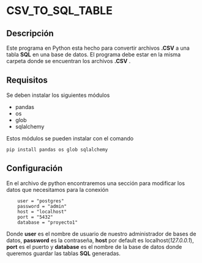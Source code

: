# CSV_TO_SQL_TABLE
## Descripción
Este programa en Python esta hecho para convertir archivos **.CSV** a una tabla **SQL** en una base de datos.
El programa debe estar en la misma carpeta donde se encuentran los archivos **.CSV** .

## Requisitos
Se deben instalar los siguientes módulos
- pandas
- os
- glob
- sqlalchemy

Estos módulos se pueden instalar con el comando
```
pip install pandas os glob sqlalchemy
```
## Configuración
En el archivo de python encontraremos una sección para modificar los datos que necesitamos para la conexión
```
    user = "postgres" 
    password = "admin" 
    host = "localhost" 
    port = "5432" 
    database = "proyecto1" 
```

Donde **user** es el nombre de usuario de nuestro administrador de bases de datos, **password** es la contraseña, **host** por default es localhost(*127.0.0.1*), **port** es el puerto y **database** es el nombre de la base de datos donde queremos guardar las tablas **SQL** generadas.

